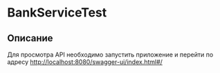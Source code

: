 # BankServiceTest
## Описание
Для просмотра API необходимо запустить приложение и перейти по адресу <http://localhost:8080/swagger-ui/index.html#/>
